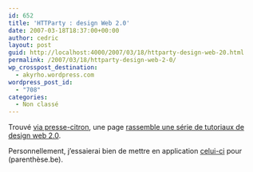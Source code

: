 ```yaml
---
id: 652
title: 'HTTParty : design Web 2.0'
date: 2007-03-18T18:37:00+00:00
author: cedric
layout: post
guid: http://localhost:4000/2007/03/18/httparty-design-web-20.html
permalink: /2007/03/18/httparty-design-web-2-0/
wp_crosspost_destination:
  - akyrho.wordpress.com
wordpress_post_id:
  - "708"
categories:
  - Non classé
---
```

Trouvé [via presse-citron](http://www.presse-citron.net/?2007/03/16/1868-revue-de-webdesign-20), une page [rassemble une série de tutoriaux de design web 2.0](http://www.drweb.de/weblog/weblog/?p=780).

Personnellement, j’essaierai bien de mettre en application [celui-ci](http://iris-design.info/design/web-20-style-buttons/) pour (parenthèse.be).
